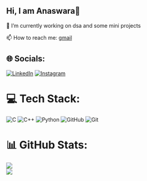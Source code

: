 ## Hi, I am Anaswara👋

🔭 I’m currently working on dsa and some mini projects

📫 How to reach me: [gmail](anaswara2130@gmail.com)



## 🌐 Socials:
[![LinkedIn](https://img.shields.io/badge/LinkedIn-%230077B5.svg?logo=linkedin&logoColor=white)](https://linkedin.com/in/anaswara-r-krishnan) [![Instagram](https://img.shields.io/badge/Instagram-%23E4405F.svg?logo=Instagram&logoColor=white)](https://instagram.com/_.anaswara.r_) 

# 💻 Tech Stack:
![C](https://img.shields.io/badge/c-%2300599C.svg?style=for-the-badge&logo=c&logoColor=white) ![C++](https://img.shields.io/badge/c++-%2300599C.svg?style=for-the-badge&logo=c%2B%2B&logoColor=white) ![Python](https://img.shields.io/badge/python-3670A0?style=for-the-badge&logo=python&logoColor=ffdd54) ![GitHub](https://img.shields.io/badge/github-%23121011.svg?style=for-the-badge&logo=github&logoColor=white) ![Git](https://img.shields.io/badge/git-%23F05033.svg?style=for-the-badge&logo=git&logoColor=white)
# 📊 GitHub Stats:
![](https://github-readme-streak-stats.herokuapp.com/?user=anaswara1000&theme=dark&hide_border=true)<br/>
![](https://github-readme-stats.vercel.app/api/top-langs/?username=anaswara1000&theme=dark&hide_border=true&include_all_commits=true&count_private=true&layout=compact)



